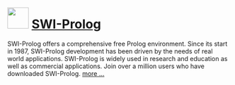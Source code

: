 # <img src="https://cdn.jsdelivr.net/gh/brunoyb/chocolatey-packages@3f96fe30f1f635d504c9c01620e60ca6da9fab68/swi-prolog/icon.png" width="48" height="48" /> [SWI-Prolog](https://chocolatey.org/packages/swi-prolog)


SWI-Prolog offers a comprehensive free Prolog environment. Since its start in 1987, SWI-Prolog development has been driven by the needs of real world applications. SWI-Prolog is widely used in research and education as well as commercial applications. Join over a million users who have downloaded SWI-Prolog. [more ...](http://www.swi-prolog.org/features.html)

